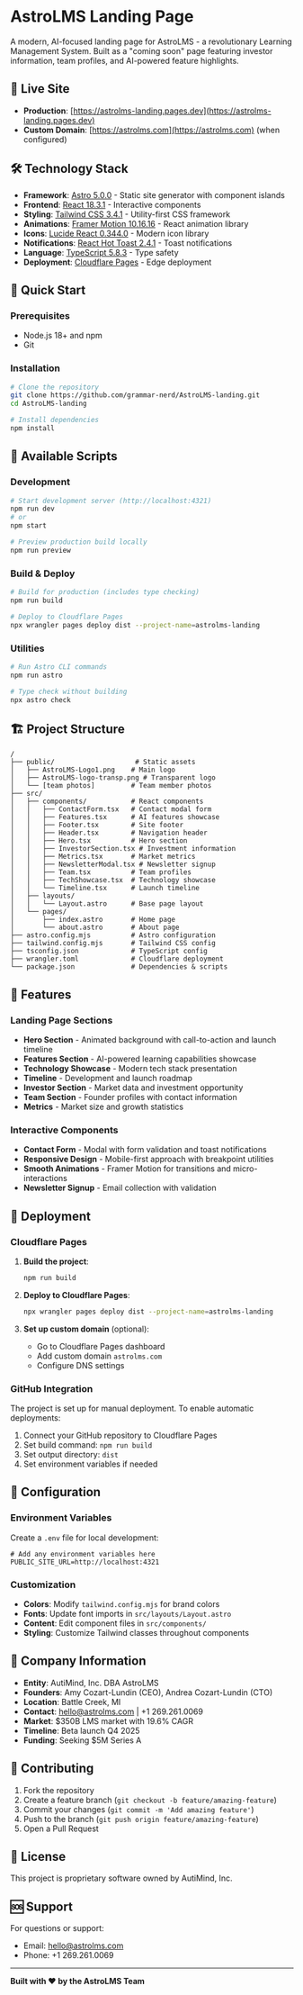 # AstroLMS Landing Page

A modern, AI-focused landing page for AstroLMS - a revolutionary Learning Management System. Built as a "coming soon" page featuring investor information, team profiles, and AI-powered feature highlights.

## 🚀 Live Site

- **Production**: [https://astrolms-landing.pages.dev](https://astrolms-landing.pages.dev)
- **Custom Domain**: [https://astrolms.com](https://astrolms.com) (when configured)

## 🛠️ Technology Stack

- **Framework**: [Astro 5.0.0](https://astro.build) - Static site generator with component islands
- **Frontend**: [React 18.3.1](https://react.dev) - Interactive components
- **Styling**: [Tailwind CSS 3.4.1](https://tailwindcss.com) - Utility-first CSS framework
- **Animations**: [Framer Motion 10.16.16](https://www.framer.com/motion/) - React animation library
- **Icons**: [Lucide React 0.344.0](https://lucide.dev) - Modern icon library
- **Notifications**: [React Hot Toast 2.4.1](https://react-hot-toast.com) - Toast notifications
- **Language**: [TypeScript 5.8.3](https://www.typescriptlang.org) - Type safety
- **Deployment**: [Cloudflare Pages](https://pages.cloudflare.com) - Edge deployment

## 🚀 Quick Start

### Prerequisites

- Node.js 18+ and npm
- Git

### Installation

```bash
# Clone the repository
git clone https://github.com/grammar-nerd/AstroLMS-landing.git
cd AstroLMS-landing

# Install dependencies
npm install
```

## 📜 Available Scripts

### Development

```bash
# Start development server (http://localhost:4321)
npm run dev
# or
npm start

# Preview production build locally
npm run preview
```

### Build & Deploy

```bash
# Build for production (includes type checking)
npm run build

# Deploy to Cloudflare Pages
npx wrangler pages deploy dist --project-name=astrolms-landing
```

### Utilities

```bash
# Run Astro CLI commands
npm run astro

# Type check without building
npx astro check
```

## 🏗️ Project Structure

```
/
├── public/                    # Static assets
│   ├── AstroLMS-Logo1.png    # Main logo
│   ├── AstroLMS-logo-transp.png # Transparent logo
│   └── [team photos]         # Team member photos
├── src/
│   ├── components/           # React components
│   │   ├── ContactForm.tsx   # Contact modal form
│   │   ├── Features.tsx      # AI features showcase
│   │   ├── Footer.tsx        # Site footer
│   │   ├── Header.tsx        # Navigation header
│   │   ├── Hero.tsx          # Hero section
│   │   ├── InvestorSection.tsx # Investment information
│   │   ├── Metrics.tsx       # Market metrics
│   │   ├── NewsletterModal.tsx # Newsletter signup
│   │   ├── Team.tsx          # Team profiles
│   │   ├── TechShowcase.tsx  # Technology showcase
│   │   └── Timeline.tsx      # Launch timeline
│   ├── layouts/
│   │   └── Layout.astro      # Base page layout
│   └── pages/
│       ├── index.astro       # Home page
│       └── about.astro       # About page
├── astro.config.mjs          # Astro configuration
├── tailwind.config.mjs       # Tailwind CSS config
├── tsconfig.json             # TypeScript config
├── wrangler.toml             # Cloudflare deployment
└── package.json              # Dependencies & scripts
```

## 🎨 Features

### Landing Page Sections
- **Hero Section** - Animated background with call-to-action and launch timeline
- **Features Section** - AI-powered learning capabilities showcase
- **Technology Showcase** - Modern tech stack presentation
- **Timeline** - Development and launch roadmap
- **Investor Section** - Market data and investment opportunity
- **Team Section** - Founder profiles with contact information
- **Metrics** - Market size and growth statistics

### Interactive Components
- **Contact Form** - Modal with form validation and toast notifications
- **Responsive Design** - Mobile-first approach with breakpoint utilities
- **Smooth Animations** - Framer Motion for transitions and micro-interactions
- **Newsletter Signup** - Email collection with validation

## 🚀 Deployment

### Cloudflare Pages

1. **Build the project**:
   ```bash
   npm run build
   ```

2. **Deploy to Cloudflare Pages**:
   ```bash
   npx wrangler pages deploy dist --project-name=astrolms-landing
   ```

3. **Set up custom domain** (optional):
   - Go to Cloudflare Pages dashboard
   - Add custom domain `astrolms.com`
   - Configure DNS settings

### GitHub Integration

The project is set up for manual deployment. To enable automatic deployments:

1. Connect your GitHub repository to Cloudflare Pages
2. Set build command: `npm run build`
3. Set output directory: `dist`
4. Set environment variables if needed

## 🔧 Configuration

### Environment Variables

Create a `.env` file for local development:

```env
# Add any environment variables here
PUBLIC_SITE_URL=http://localhost:4321
```

### Customization

- **Colors**: Modify `tailwind.config.mjs` for brand colors
- **Fonts**: Update font imports in `src/layouts/Layout.astro`
- **Content**: Edit component files in `src/components/`
- **Styling**: Customize Tailwind classes throughout components

## 🏢 Company Information

- **Entity**: AutiMind, Inc. DBA AstroLMS
- **Founders**: Amy Cozart-Lundin (CEO), Andrea Cozart-Lundin (CTO)
- **Location**: Battle Creek, MI
- **Contact**: hello@astrolms.com | +1 269.261.0069
- **Market**: $350B LMS market with 19.6% CAGR
- **Timeline**: Beta launch Q4 2025
- **Funding**: Seeking $5M Series A

## 🤝 Contributing

1. Fork the repository
2. Create a feature branch (`git checkout -b feature/amazing-feature`)
3. Commit your changes (`git commit -m 'Add amazing feature'`)
4. Push to the branch (`git push origin feature/amazing-feature`)
5. Open a Pull Request

## 📝 License

This project is proprietary software owned by AutiMind, Inc.

## 🆘 Support

For questions or support:
- Email: hello@astrolms.com
- Phone: +1 269.261.0069

---

**Built with ❤️ by the AstroLMS Team**